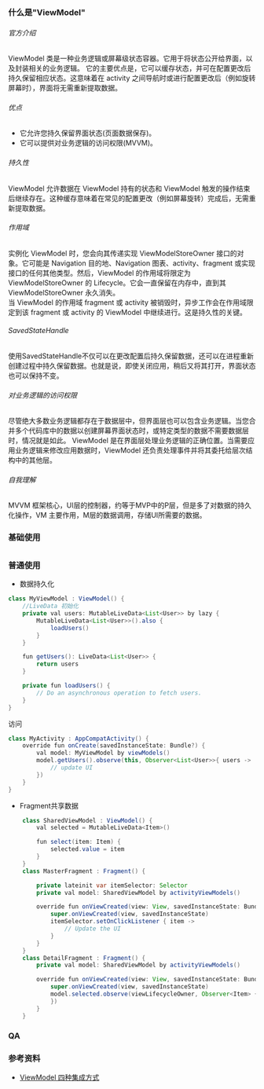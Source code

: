 ### 什么是"ViewModel"
###### 官方介绍
ViewModel 类是一种业务逻辑或屏幕级状态容器。它用于将状态公开给界面，以及封装相关的业务逻辑。 它的主要优点是，它可以缓存状态，并可在配置更改后持久保留相应状态。这意味着在 activity 之间导航时或进行配置更改后（例如旋转屏幕时），界面将无需重新提取数据。

###### 优点
- 它允许您持久保留界面状态(页面数据保存)。
- 它可以提供对业务逻辑的访问权限(MVVM)。

###### 持久性
ViewModel 允许数据在 ViewModel 持有的状态和 ViewModel 触发的操作结束后继续存在。这种缓存意味着在常见的配置更改（例如屏幕旋转）完成后，无需重新提取数据。

###### 作用域
实例化 ViewModel 时，您会向其传递实现 ViewModelStoreOwner 接口的对象。它可能是 Navigation 目的地、Navigation 图表、activity、fragment 或实现接口的任何其他类型。然后，ViewModel 的作用域将限定为 ViewModelStoreOwner 的 Lifecycle。它会一直保留在内存中，直到其 ViewModelStoreOwner 永久消失。  
当 ViewModel 的作用域 fragment 或 activity 被销毁时，异步工作会在作用域限定到该 fragment 或 activity 的 ViewModel 中继续进行。这是持久性的关键。

###### SavedStateHandle
使用SavedStateHandle不仅可以在更改配置后持久保留数据，还可以在进程重新创建过程中持久保留数据。也就是说，即使关闭应用，稍后又将其打开，界面状态也可以保持不变。

###### 对业务逻辑的访问权限
尽管绝大多数业务逻辑都存在于数据层中，但界面层也可以包含业务逻辑。当您合并多个代码库中的数据以创建屏幕界面状态时，或特定类型的数据不需要数据层时，情况就是如此。
ViewModel 是在界面层处理业务逻辑的正确位置。当需要应用业务逻辑来修改应用数据时，ViewModel 还负责处理事件并将其委托给层次结构中的其他层。

###### 自我理解
 MVVM 框架核心，UI层的控制器，约等于MVP中的P层，但是多了对数据的持久化操作，VM 主要作用，M层的数据调用，存储UI所需要的数据。


### 基础使用
###### 





### 普通使用
- 数据持久化
```Java
class MyViewModel : ViewModel() {
    //LiveData 初始化
    private val users: MutableLiveData<List<User>> by lazy {
        MutableLiveData<List<User>>().also {
            loadUsers()
        }  
    }

    fun getUsers(): LiveData<List<User>> {
        return users
    }

    private fun loadUsers() {
        // Do an asynchronous operation to fetch users.
    }
}
```
访问
```Java
class MyActivity : AppCompatActivity() {
    override fun onCreate(savedInstanceState: Bundle?) {
        val model: MyViewModel by viewModels()
        model.getUsers().observe(this, Observer<List<User>>{ users ->
            // update UI
        })
    }
}
```
- Fragment共享数据
```Java
    class SharedViewModel : ViewModel() {
        val selected = MutableLiveData<Item>()

        fun select(item: Item) {
            selected.value = item
        }
    }
    class MasterFragment : Fragment() {

        private lateinit var itemSelector: Selector
        private val model: SharedViewModel by activityViewModels()

        override fun onViewCreated(view: View, savedInstanceState: Bundle?) {
            super.onViewCreated(view, savedInstanceState)
            itemSelector.setOnClickListener { item ->
                // Update the UI
            }
        }
    }
    class DetailFragment : Fragment() {
        private val model: SharedViewModel by activityViewModels()

        override fun onViewCreated(view: View, savedInstanceState: Bundle?) {
            super.onViewCreated(view, savedInstanceState)
            model.selected.observe(viewLifecycleOwner, Observer<Item> { item ->
            })
        }
    }
```

### QA

### 参考资料
- [ViewModel 四种集成方式](https://zhuanlan.zhihu.com/p/143346337)
